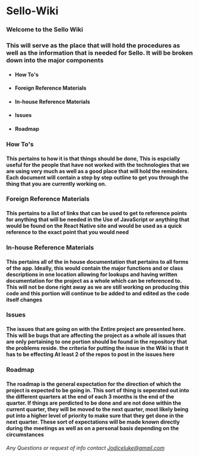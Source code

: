 # Sello-Wiki
### Welcome to the Sello Wiki
### This will serve as the place that will hold the procedures as well as the information that is needed for Sello. It will be broken down into the major components
- #### How To's
- #### Foreign Reference Materials
- #### In-house Reference Materials
- #### Issues
- #### Roadmap

### How To's
#### This pertains to how it is that things should be done, This is espcially useful for the people that have not worked with the technologies that we are using very much as well as a good place that will hold the reminders. Each document will contain a step by step outline to get you through the thing that you are currently working on. 

### Foreign Reference Materials
#### This pertains to a list of links that can be used to get to reference points for anything that will be needed in the Use of JavaScript or anything that would be found on the React Native site and would be used as a quick reference to the exact point that you would need

### In-house Reference Materials
#### This pertains all of the in house documentation that pertains to all forms of the app. Ideally, this would contain the major functions and or class descriptions in one location allowing for lookups and having written documentation for the project as a whole which can be referenced to. **This will not be done right away as we are still working on producing this code and this portion will continue to be added to and edited as the code itself changes**

### Issues
#### The issues that are going on with the **Entire** project are presented here. This will be bugs that are affecting the project as a whole all issues that are only pertaining to one portion should be found in the repository that the problems reside. the criteria for putting the issue in the Wiki is that it has to be effecting **At least 2 of the repos** to post in the issues here

### Roadmap
#### The roadmap is the general expectation for the direction of which the project is expected to be going in. This sort of thing is seperated out into the different quarters at the end of each 3 months is the end of the quarter. If things are perdicted to be done and are not done within the current quarter, they will be moved to the next quarter, most likely being put into a higher level of priority to make sure that they get done in the next quarter. These sort of expectations will be made known directly during the meetings as well as on a personal basis depending on the circumstances

###### Any Questions or request of info contact Jodiceluke@gmail.com
